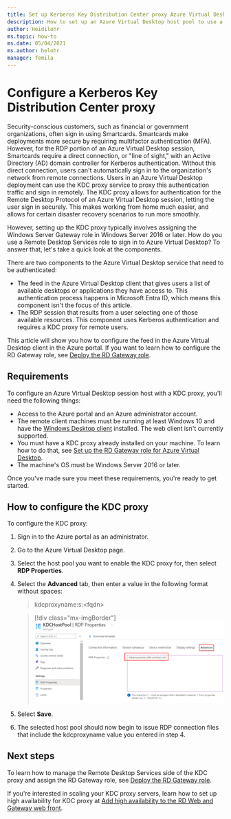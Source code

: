 ```yaml
---
title: Set up Kerberos Key Distribution Center proxy Azure Virtual Desktop - Azure
description: How to set up an Azure Virtual Desktop host pool to use a Kerberos Key Distribution Center proxy.
author: Heidilohr
ms.topic: how-to
ms.date: 05/04/2021
ms.author: helohr
manager: femila
---
```

# Configure a Kerberos Key Distribution Center proxy

Security-conscious customers, such as financial or government organizations, often sign in using Smartcards. Smartcards make deployments more secure by requiring multifactor authentication (MFA). However, for the RDP portion of an Azure Virtual Desktop session, Smartcards require a direct connection, or "line of sight," with an Active Directory (AD) domain controller for Kerberos authentication. Without this direct connection, users can't automatically sign in to the organization's network from remote connections. Users in an Azure Virtual Desktop deployment can use the KDC proxy service to proxy this authentication traffic and sign in remotely. The KDC proxy allows for authentication for the Remote Desktop Protocol of an Azure Virtual Desktop session, letting the user sign in securely. This makes working from home much easier, and allows for certain disaster recovery scenarios to run more smoothly.

However, setting up the KDC proxy typically involves assigning the Windows Server Gateway role in Windows Server 2016 or later. How do you use a Remote Desktop Services role to sign in to Azure Virtual Desktop? To answer that, let's take a quick look at the components.

There are two components to the Azure Virtual Desktop service that need to be authenticated:

- The feed in the Azure Virtual Desktop client that gives users a list of available desktops or applications they have access to. This authentication process happens in Microsoft Entra ID, which means this component isn't the focus of this article.
- The RDP session that results from a user selecting one of those available resources. This component uses Kerberos authentication and requires a KDC proxy for remote users.

This article will show you how to configure the feed in the Azure Virtual Desktop client in the Azure portal. If you want to learn how to configure the RD Gateway role, see [Deploy the RD Gateway role](/windows-server/remote/remote-desktop-services/remote-desktop-gateway-role).

## Requirements

To configure an Azure Virtual Desktop session host with a KDC proxy, you'll need the following things:

- Access to the Azure portal and an Azure administrator account.
- The remote client machines must be running at least Windows 10 and have the [Windows Desktop client](/windows-server/remote/remote-desktop-services/clients/windowsdesktop) installed. The web client isn't currently supported.
- You must have a KDC proxy already installed on your machine. To learn how to do that, see [Set up the RD Gateway role for Azure Virtual Desktop](/windows-server/remote/remote-desktop-services/remote-desktop-gateway-role).
- The machine's OS must be Windows Server 2016 or later.

Once you've made sure you meet these requirements, you're ready to get started.

## How to configure the KDC proxy

To configure the KDC proxy:

1. Sign in to the Azure portal as an administrator.

2. Go to the Azure Virtual Desktop page.

3. Select the host pool you want to enable the KDC proxy for, then select **RDP Properties**.

4. Select the **Advanced** tab, then enter a value in the following format without spaces:

    
    > kdcproxyname:s:\<fqdn\>
    

    > [!div class="mx-imgBorder"]
    > ![A screenshot showing the Advanced tab selected, with the value entered as described in step 4.](media/advanced-tab-selected.png)

5. Select **Save**.

6. The selected host pool should now begin to issue RDP connection files that include the kdcproxyname value you entered in step 4.

## Next steps

To learn how to manage the Remote Desktop Services side of the KDC proxy and assign the RD Gateway role, see [Deploy the RD Gateway role](/windows-server/remote/remote-desktop-services/remote-desktop-gateway-role).

If you're interested in scaling your KDC proxy servers, learn how to set up high availability for KDC proxy at [Add high availability to the RD Web and Gateway web front](/windows-server/remote/remote-desktop-services/rds-rdweb-gateway-ha).
